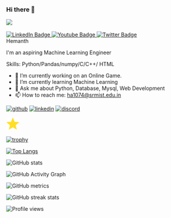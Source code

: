 ### Hi there 👋
![](https://ltecnologia.com.br/blog/wp-content/uploads/2015/02/helloworld.png)
<div id="badges">
  <a href="your-linkedin-URL">
    <img src="https://img.shields.io/badge/LinkedIn-blue?style=for-the-badge&logo=linkedin&logoColor=white" alt="LinkedIn Badge"/>
  </a>
  <a href="your-youtube-URL">
    <img src="https://img.shields.io/badge/YouTube-red?style=for-the-badge&logo=youtube&logoColor=white" alt="Youtube Badge"/>
  </a>
  <a href="your-twitter-URL">
    <img src="https://img.shields.io/badge/Twitter-blue?style=for-the-badge&logo=twitter&logoColor=white" alt="Twitter Badge"/>
  </a>
</div>
Hemanth

I'm an aspiring Machine Learning Engineer

Skills: Python/Pandas/numpy/C/C++/ HTML 

- 🔭 I’m currently working on an  Online Game. 
- 🌱 I’m currently learning Machine Learning 
- 💬 Ask me about Python, Database, Mysql, Web Development 
- 📫 How to reach me: ha1074@srmist.edu.in 


[<img src='https://cdn.jsdelivr.net/npm/simple-icons@3.0.1/icons/github.svg' alt='github' height='40'>](https://github.com/hemanthallugunti)  [<img src='https://cdn.jsdelivr.net/npm/simple-icons@3.0.1/icons/linkedin.svg' alt='linkedin' height='40'>](https://www.linkedin.com/in/https://www.linkedin.com/in/hemanth-allugunti-883b36216//)  [<img src='https://cdn.jsdelivr.net/npm/simple-icons@3.0.1/icons/discord.svg' alt='discord' height='40'>](discordapp.com/users/959046944129425428)  

<a href='https://stars.github.com/'><img src='https://raw.githubusercontent.com/acervenky/animated-github-badges/master/assets/starbadge.gif' width='35' height='35'></a> 

[![trophy](https://github-profile-trophy.vercel.app/?username=hemanthallugunti)](https://github.com/ryo-ma/github-profile-trophy)

[![Top Langs](https://github-readme-stats.vercel.app/api/top-langs/?username=hemanthallugunti)](https://github.com/anuraghazra/github-readme-stats)

![GitHub stats](https://github-readme-stats.vercel.app/api?username=hemanthallugunti&show_icons=true)  

![GitHub Activity Graph](https://activity-graph.herokuapp.com/graph?username=hemanthallugunti)  

![GitHub metrics](https://metrics.lecoq.io/hemanthallugunti)  

![GitHub streak stats](https://streak-stats.demolab.com/?user=hemanthallugunti)  

![Profile views](https://gpvc.arturio.dev/hemanthallugunti)  
